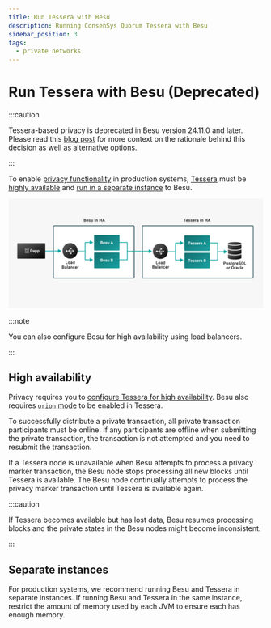 ```yaml
---
title: Run Tessera with Besu
description: Running ConsenSys Quorum Tessera with Besu
sidebar_position: 3
tags:
  - private networks
---
```


# Run Tessera with Besu (Deprecated)

:::caution

Tessera-based privacy is deprecated in Besu version 24.11.0 and later. Please read this [blog post](https://www.lfdecentralizedtrust.org/blog/sunsetting-tessera-and-simplifying-hyperledger-besu) for more context on the rationale behind this decision as well as alternative options.

:::

To enable [privacy functionality](../../concepts/privacy/index.md) in production systems, [Tessera](https://docs.tessera.consensys.net/) must be [highly available](#high-availability) and [run in a separate instance](#separate-instances) to Besu.

![Besu-Tessera-High-Availability](../../../assets/images/Besu-Tessera-High-Availability.png)

:::note

You can also configure Besu for high availability using load balancers.

:::

## High availability

Privacy requires you to [configure Tessera for high availability]. Besu also requires [`orion` mode](https://docs.tessera.consensys.net/HowTo/Configure/Orion-Mode) to be enabled in Tessera.

To successfully distribute a private transaction, all private transaction participants must be online. If any participants are offline when submitting the private transaction, the transaction is not attempted and you need to resubmit the transaction.

If a Tessera node is unavailable when Besu attempts to process a privacy marker transaction, the Besu node stops processing all new blocks until Tessera is available. The Besu node continually attempts to process the privacy marker transaction until Tessera is available again.

:::caution

If Tessera becomes available but has lost data, Besu resumes processing blocks and the private states in the Besu nodes might become inconsistent.

:::

## Separate instances

For production systems, we recommend running Besu and Tessera in separate instances. If running Besu and Tessera in the same instance, restrict the amount of memory used by each JVM to ensure each has enough memory.

<!-- links -->

[configure Tessera for high availability]: https://consensys.net/docs/goquorum//en/stable/configure-and-manage/configure/high-availability/
